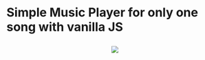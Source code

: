 # Simple Music Player for only one song with vanilla JS<p>
  
  <div align=center><img src="https://im5.ezgif.com/tmp/ezgif-5-c390386a8997.gif"></div>
